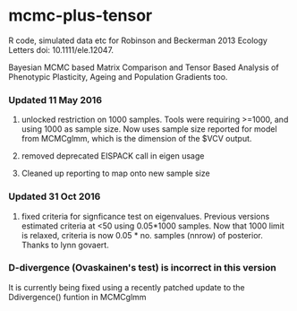 mcmc-plus-tensor
================

R code, simulated data etc for Robinson and Beckerman 2013 Ecology Letters doi: 10.1111/ele.12047.

Bayesian MCMC based Matrix Comparison and Tensor Based Analysis of Phenotypic Plasticity, Ageing and Population Gradients too.

### Updated 11 May 2016

1) unlocked restriction on 1000 samples.  Tools were requiring >=1000, and using 1000 as sample size.  Now uses sample size reported for model from MCMCglmm, which is the dimension of the $VCV output.

2) removed deprecated EISPACK call in eigen usage

3) Cleaned up reporting to map onto new sample size

### Updated 31 Oct 2016
1) fixed criteria for signficance test on eigenvalues.  Previous versions estimated criteria at <50 using 0.05*1000 samples.  Now that 1000 limit is relaxed, criteria is now 0.05 * no. samples (nnrow) of posterior.  Thanks to lynn govaert.

### D-divergence (Ovaskainen's test) is incorrect in this version
It is currently being fixed using a recently patched update to the Ddivergence() funtion in MCMCglmm
